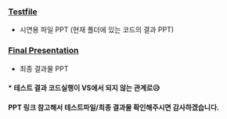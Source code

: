 ### [Testfile](https://github.com/sr0020/SculptingTool_Testfile/blob/master/0.%20Testfile/0412%20%EC%A4%91%EA%B0%84%EB%B0%9C%ED%91%9C%20(%ED%94%BD%EC%85%80%EC%9C%A0%EB%8F%99%ED%99%94%20%EC%A1%B0).pptx.pdf)
- 시연용 파일 PPT (현재 폴더에 있는 코드의 결과 PPT)

### [Final Presentation](https://github.com/sr0020/SculptingTool_Testfile/blob/master/0.%20Final%20presentation/0621%20%EC%B5%9C%EC%A2%85%EB%B0%9C%ED%91%9C%20(%ED%94%BD%EC%85%80%EC%9C%A0%EB%8F%99%ED%99%94%20%EC%A1%B0).pptx.pdf)
- 최종 결과물 PPT

#### * 테스트 결과 코드실행이 VS에서 되지 않는 관계로😥 
#### PPT 링크 참고해서 테스트파일/최종 결과물 확인해주시면 감사하겠습니다.
